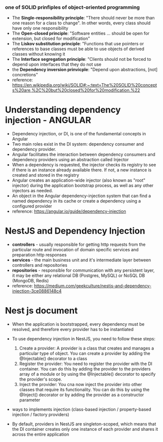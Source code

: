 ### one of SOLID prinfiples of object-oriented programming
- The **Single-responsibility principle**: "There should never be more than one reason for a class to change". In other words, every class should have only one responsibility
- The **Open-closed principle**: "Software entities ... should be open for extension, but closed for modification"
- The **Liskov substitution principle**: "Functions that use pointers or references to base classes must be able to use objects of derived classes without knowing it
- The **Interface segregation principle**: "Clients should not be forced to depend upon interfaces that they do not use
- the **Dependency inversion prinvicple**: "Depend upon abstractions, [not] concretions"
- reference: https://en.wikipedia.org/wiki/SOLID#:~:text=The%20SOLID%20concepts%20are,%2C%20but%20closed%20for%20modification.%22

# Understanding dependency injection - ANGULAR
- Dependency injection, or DI, is one of the fundamental concepts in Angular
- Two main roles exist in the DI system: dependency consumer and dependency provider.
- Angular facilitates the interaction between dependency consumers and dependency providers using an abstraction called Injector
- When a dependency is requested, the injector checks its registry to see if there is an instance already available there. If not, a new instance is created and stored in the registry
- Angular creates an application-wide injector (also known as "root" injector) during the application bootstrap process, as well as any other injectors as needed.
- An object in the Angular dependency-injection system that can find a named dependency in its cache or create a dependency using a configured provider
- reference: https://angular.io/guide/dependency-injection

# NestJS and Dependency Injection
- **controllers** - usually responsible for getting http requests from the particular route and invocation of domain specific services and preparation http responses
- **services** - the main business unit and it's intermediate layer between controllers and repositories
- **repositories** - responsible for communication with any persistent layer, it may be either any relational DB (Postgres, MySQL) or NoSQL DB (MongoDB, Redis)
- reference: https://medium.com/geekculture/nestjs-and-dependency-injection-3ce0886148c4

# Nest js document
- When the application is bootstrapped, every dependency must be resolved, and therefore every provider has to be instantiated
- To use dependency injection in NestJS, you need to follow these steps:
  1. Create a provider: A provider is a class that creates and manages a particular type of object. You can create a provider by adding the @Injectable() decorator to a class
  2. Register the provider: You need to register the provider with the DI container. You can do this by adding the provider to the providers array of a module or by using the @Injectable() decorator to specify the provider's scope.
  3. Inject the provider: You cna now inject the provider into other classes that require its functionality. You can do this by using the @Inject() decorator or by adding the provider as a constructor parameter

- ways to implements injection (class-based injection / property-based injection / factory providers)
- By default, providers in NestJS are singleton-scoped, which means that the DI container creates only one instance of each provider and shares it across the entire application
